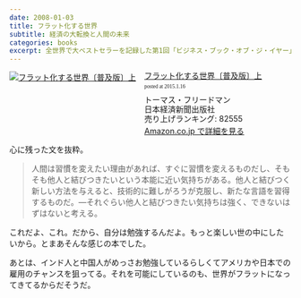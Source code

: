 ```yaml
---
date: 2008-01-03
title: フラット化する世界
subtitle: 経済の大転換と人間の未来
categories: books
excerpt: 全世界で大ベストセラーを記録した第1回「ビジネス・ブック・オブ・ジ・イヤー」賞受賞作が装いも新たに普及版になって新登場。ピュリツァー賞を3度受賞したジャーナリストが、インド、中国、日本、欧米諸国の経営者や政治家らへの綿密な取材をもとに、全世界で起きている巨大な変化を鮮やかに活写する。
---
```


<div class="azlink-box"><div class="azlink-image" style="float:left"><a href="http://www.amazon.co.jp/exec/obidos/ASIN/4532316332/warikiru-22/" name="azlinklink" target="_blank"><img src="http://ecx.images-amazon.com/images/I/51atWQEJKjL._SL160_.jpg" alt="フラット化する世界〔普及版〕上" style="border:none" /></a></div><div class="azlink-info" style="float:left;margin-left:15px;line-height:120%"><div class="azlink-name" style="margin-bottom:10px;line-height:120%"><a href="http://www.amazon.co.jp/exec/obidos/ASIN/4532316332/warikiru-22/" name="azlinklink" target="_blank">フラット化する世界〔普及版〕上</a><div class="azlink-powered-date" style="font-size:7pt;margin-top:5px;font-family:verdana;line-height:120%">posted at 2015.1.16</div></div><div class="azlink-detail">トーマス・フリードマン<br />日本経済新聞出版社<br />売り上げランキング: 82555<br /></div><div class="azlink-link" style="margin-top:5px"><a href="http://www.amazon.co.jp/exec/obidos/ASIN/4532316332/warikiru-22/" target="_blank">Amazon.co.jp で詳細を見る</a></div></div><div class="azlink-footer" style="clear:left"></div></div>

心に残った文を抜粋。

> 人間は習慣を変えたい理由があれば、すぐに習慣を変えるものだし、そもそも他人と結びつきたいという本能に近い気持ちがある。他人と結びつく新しい方法を与えると、技術的に難しがろうが克服し、新たな言語を習得するものだ。—それぐらい他人と結びつきたい気持ちは強く、できないはずはないと考える。

これだよ、これ。だから、自分は勉強するんだよ。もっと楽しい世の中にしたいから。とまあそんな感じの本でした。

あとは、インド人と中国人がめっさお勉強しているらしくてアメリカや日本での雇用のチャンスを狙ってる。それを可能にしているのも、世界がフラットになってきてるからだそうだ。